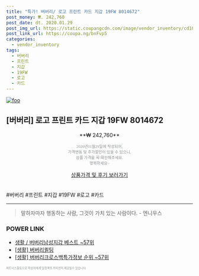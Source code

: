 ```yaml
--- 
title: "특가! 버버리/ 로고 프린트 카드 지갑 19FW 8014672" 
post_money: ₩. 242,760 
post_date: dt. 2020.01.29 
post_img_url: https://static.coupangcdn.com/image/vendor_inventory/cd18/02b3ea3baea0177b5a80e31971628f2415f62db636e6ad8711deb7a4606f.jpg 
post_link_url: https://coupa.ng/bnFvp5 
categories: 
  - vendor_inventory 
tags: 
  - 버버리 
  - 프린트 
  - 지갑 
  - 19FW 
  - 로고 
  - 카드 
--- 
```

[![foo](https://static.coupangcdn.com/image/vendor_inventory/cd18/02b3ea3baea0177b5a80e31971628f2415f62db636e6ad8711deb7a4606f.jpg)](https://coupa.ng/bnFvp5) 

## [버버리] 로고 프린트 카드 지갑 19FW 8014672 
<p style="text-align: center;">**₩ 242,760**</p> 
<p style="text-align: center;"><span style="color: #898c8f; font-family: Georgia,Times,serif; font-size: 0.75em;">2020년01월29일에 작성되어, <br>가격변동 및 추가할인이 있을 수 있으니,<br> 상품 가격을 꼭!확인해주세요.<br>행복하세요~</span> 
</p>	 
<div markdown="0" style="text-align: center;"><a href="https://coupa.ng/bnFvp5" class="btn btn--success">상품가격 및 후기 보러가기</a></div> 
<br><br> 
  #버버리 #프린트 #지갑 #19FW #로고 #카드 
<hr> 

> 말하자마자 행동하는 사람, 그것이 가치 있는 사람이다. - 엔니우스 


### POWER LINK

* <a href="https://blog.naver.com/santokki14/221787137809" target="_blank">생활 / 버버리남성지갑 베스트 ~57위</a>
* <a href="https://blog.naver.com/sakai111/221783072301" target="_blank"> [생활] 버버리퀼팅 </a>
* <a href="https://blog.naver.com/fasyy4321/221771783125" target="_blank"> [생활] 버버리크로스백특가정보 순위 ~57위</a>

<span style="color: #898c8f; font-family: Georgia,Times,serif; font-size: 0.55em;">파트너스활동으로 작성자에게 일정액의 커미션이 제공될수 있습니다.</span> 
